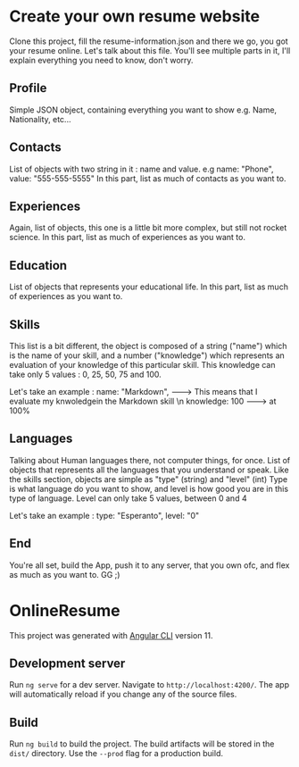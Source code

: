 # Create your own resume website

Clone this project, fill the resume-information.json and there we go, you got your resume online.
Let's talk about this file. You'll see multiple parts in it, I'll explain everything you need to know, don't worry.

## Profile

Simple JSON object, containing everything you want to show e.g. Name, Nationality, etc...

## Contacts

List of objects with two string in it : name and value. e.g name: "Phone", value: "555-555-5555"
In this part, list as much of contacts as you want to.

## Experiences

Again, list of objects, this one is a little bit more complex, but still not rocket science.
In this part, list as much of experiences as you want to.

## Education

List of objects that represents your educational life.
In this part, list as much of experiences as you want to.

## Skills

This list is a bit different, the object is composed of a string ("name") which is the name of your skill, and a number ("knowledge") which represents an evaluation of your knowledge of this particular skill. This knowledge can take only 5 values : 0, 25, 50, 75 and 100.

Let's take an example : 
  name: "Markdown",  ---> This means that I evaluate my knwoledgein the Markdown skill \n
  knowledge: 100     ---> at 100%

## Languages

Talking about Human languages there, not computer things, for once.
List of objects that represents all the languages that you understand or speak.
Like the skills section, objects are simple as "type" (string) and "level" (int)
Type is what language do you want to show, and level is how good you are in this type of language.
Level can only take 5 values, between 0 and 4

Let's take an example :
  type: "Esperanto",
  level: "0"

## End

You're all set, build the App, push it to any server, that you own ofc, and flex as much as you want to.
GG ;)

# OnlineResume

This project was generated with [Angular CLI](https://github.com/angular/angular-cli) version 11.

## Development server

Run `ng serve` for a dev server. Navigate to `http://localhost:4200/`. The app will automatically reload if you change any of the source files.

## Build

Run `ng build` to build the project. The build artifacts will be stored in the `dist/` directory. Use the `--prod` flag for a production build.
